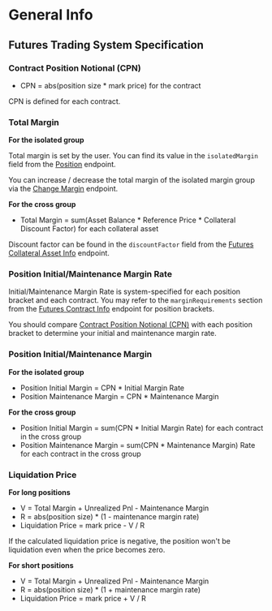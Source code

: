 # General Info


## Futures Trading System Specification


### Contract Position Notional (CPN)

* CPN = abs(position size * mark price) for the contract 

CPN is defined for each contract.


### Total Margin

**For the isolated group**

Total margin is set by the user. You can find its value in the `isolatedMargin` field from the [Position](#position) endpoint. 

You can increase / decrease the total margin of the isolated margin group via the [Change Margin](#change-margin-for-isolated-positions) endpoint.


**For the cross group**

* Total Margin = sum(Asset Balance * Reference Price * Collateral Discount Factor) for each collateral asset

Discount factor can be found in the `discountFactor` field from the [Futures Collateral Asset Info](#futures-collateral-asset-info) endpoint.



### Position Initial/Maintenance Margin Rate

Initial/Maintenance Margin Rate is system-specified for each position bracket and each contract. You may refer to the `marginRequirements` 
section from the [Futures Contract Info](#futures-contracts-info) endpoint for position brackets.

You should compare [Contract Position Notional (CPN)](#contract-position-notional-cpn) with each position bracket to determine your initial and 
maintenance margin rate.



### Position Initial/Maintenance Margin

**For the isolated group**

* Position Initial Margin = CPN * Initial Margin Rate
* Position Maintenance Margin = CPN * Maintenance Margin

**For the cross group**

* Position Initial Margin = sum(CPN * Initial Margin Rate) for each contract in the cross group
* Position Maintenance Margin = sum(CPN * Maintenance Margin) Rate for each contract in the cross group



### Liquidation Price

**For long positions**

* V = Total Margin + Unrealized Pnl - Maintenance Margin
* R = abs(position size) * (1 - maintenance margin rate)
* Liquidation Price = mark price - V / R

If the calculated liquidation price is negative, the position won't be liquidation even when the price becomes zero.


**For short positions**

* V = Total Margin + Unrealized Pnl - Maintenance Margin
* R = abs(position size) * (1 + maintenance margin rate)
* Liquidation Price = mark price + V / R
